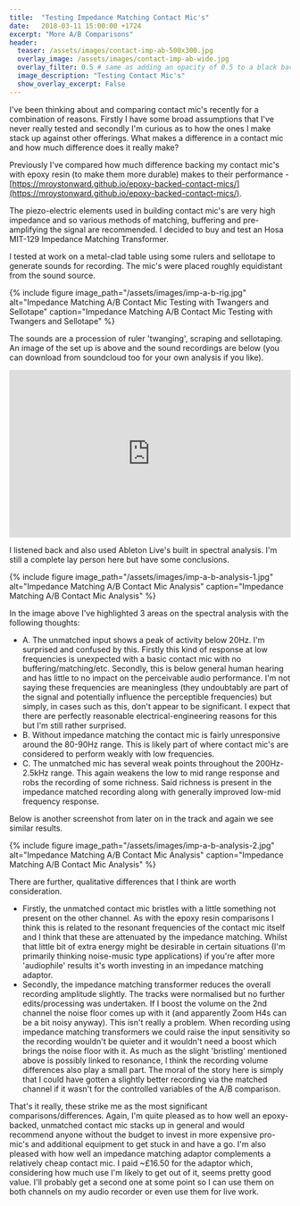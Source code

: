 ```yaml
---
title:  "Testing Impedance Matching Contact Mic's"
date:   2018-03-11 15:00:00 +1724
excerpt: "More A/B Comparisons"
header:
  teaser: /assets/images/contact-imp-ab-500x300.jpg
  overlay_image: /assets/images/contact-imp-ab-wide.jpg
  overlay_filter: 0.5 # same as adding an opacity of 0.5 to a black background
  image_description: "Testing Contact Mic's"
  show_overlay_excerpt: False
---
```


I've been thinking about and comparing contact mic's recently for a combination of reasons. Firstly I have some broad assumptions that I've never really tested and secondly I'm curious as to how the ones I make stack up against other offerings. What makes a difference in a contact mic and how much difference does it really make?

Previously I've compared how much difference backing my contact mic's with epoxy resin (to make them more durable) makes to their performance - [https://mroystonward.github.io/epoxy-backed-contact-mics/](https://mroystonward.github.io/epoxy-backed-contact-mics/).

The piezo-electric elements used in building contact mic's are very high impedance and so various methods of matching, buffering and pre-amplifying the signal are recommended. I decided to buy and test an Hosa MIT-129 Impedance Matching Transformer.

I tested at work on a metal-clad table using some rulers and sellotape to generate sounds for recording. The mic's were placed roughly equidistant from the sound source.

{% include figure image_path="/assets/images/imp-a-b-rig.jpg" alt="Impedance Matching A/B Contact Mic Testing with Twangers and Sellotape" caption="Impedance Matching A/B Contact Mic Testing with Twangers and Sellotape" %}

The sounds are a procession of ruler 'twanging', scraping and sellotaping. An image of the set up is above and the sound recordings are below (you can download from soundcloud too for your own analysis if you like).

<iframe width="100%" height="300" scrolling="no" frameborder="no" allow="autoplay" src="https://w.soundcloud.com/player/?url=https%3A//api.soundcloud.com/playlists/468993066&color=%23ff5500&auto_play=false&hide_related=false&show_comments=true&show_user=true&show_reposts=false&show_teaser=true&visual=true"></iframe>

I listened back and also used Ableton Live's built in spectral analysis. I'm still a complete lay person here but have some conclusions.

{% include figure image_path="/assets/images/imp-a-b-analysis-1.jpg" alt="Impedance Matching A/B Contact Mic Analysis" caption="Impedance Matching A/B Contact Mic Analysis" %}

In the image above I've highlighted 3 areas on the spectral analysis with the following thoughts:

- A. The unmatched input shows a peak of activity below 20Hz. I'm surprised and confused by this. Firstly this kind of response at low frequencies is unexpected with a basic contact mic with no buffering/matching/etc. Secondly, this is below general human hearing and has little to no impact on the perceivable audio performance. I'm not saying these frequencies are meaningless (they undoubtably are part of the signal and potentially influence the perceptible frequencies) but simply, in cases such as this, don't appear to be significant. I expect that there are perfectly reasonable electrical-engineering reasons for this but I'm still rather surprised.
- B. Without impedance matching the contact mic is fairly unresponsive around the 80-90Hz range. This is likely part of where contact mic's are considered to perform weakly with low frequencies.
- C. The unmatched mic has several weak points throughout the 200Hz-2.5kHz range. This again weakens the low to mid range response and robs the recording of some richness. Said richness is present in the impedance matched recording along with generally improved low-mid frequency response.

Below is another screenshot from later on in the track and again we see similar results.

{% include figure image_path="/assets/images/imp-a-b-analysis-2.jpg" alt="Impedance Matching A/B Contact Mic Analysis" caption="Impedance Matching A/B Contact Mic Analysis" %}

There are further, qualitative differences that I think are worth consideration.

* Firstly, the unmatched contact mic bristles with a little something not present on the other channel. As with the epoxy resin comparisons I think this is related to the resonant frequencies of the contact mic itself and I think that these are attenuated by the impedance matching. Whilst that little bit of extra energy might be desirable in certain situations (I'm primarily thinking noise-music type applications) if you're after more 'audiophile' results it's worth investing in an impedance matching adaptor.
* Secondly, the impedance matching transformer reduces the overall recording amplitude slightly. The tracks were normalised but no further edits/processing was undertaken. If I boost the volume on the 2nd channel the noise floor comes up with it (and apparently Zoom H4s can be a bit noisy anyway). This isn't really a problem. When recording using impedance matching transformers we could raise the input sensitivity so the recording wouldn't be quieter and it wouldn't need a boost which brings the noise floor with it. As much as the slight 'bristling' mentioned above is possibly linked to resonance, I think the recording volume differences also play a small part. The moral of the story here is simply that I could have gotten a slightly better recording via the matched channel if it wasn't for the controlled variables of the A/B comparison.

That's it really, these strike me as the most significant comparisons/differences. Again, I'm quite pleased as to how well an epoxy-backed, unmatched contact mic stacks up in general and would recommend anyone without the budget to invest in more expensive pro-mic's and additional equipment to get stuck in and have a go. I'm also pleased with how well an impedance matching adaptor complements a relatively cheap contact mic. I paid ~£16.50 for the adaptor which, considering how much use I'm likely to get out of it, seems pretty good value. I'll probably get a second one at some point so I can use them on both channels on my audio recorder or even use them for live work.
